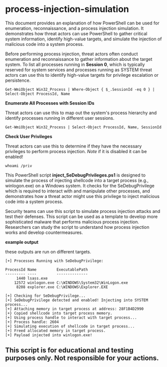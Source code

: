 # process-injection-simulation
This document provides an explanation of how PowerShell can be used for enumeration, reconnaissance, and a process injection simulation. It demonstrates how threat actors can use PowerShell to gather critical system information, identify high-value targets, and simulate the injection of malicious code into a system process.

Before performing process injection, threat actors often conduct enumeration and reconnaissance to gather information about the target system.
To list all processes running in **Session 0**, which is typically reserved for system services and processes running as SYSTEM threat actors can use this to identify high-value targets for privilege escalation or persistence.
```
Get-WmiObject Win32_Process | Where-Object { $_.SessionId -eq 0 } | Select-Object ProcessId, Name
```
**Enumerate All Processes with Session IDs**

Threat actors can use this to map out the system's process hierarchy and identify processes running in different user sessions.
```
Get-WmiObject Win32_Process | Select-Object ProcessId, Name, SessionId
```

**Check User Privileges**

Threat actors can use this to determine if they have the necessary privileges to perform process injection. *Note* if it is disabled it can be enabled!
```
whoami /priv
```
This PowerShell script **inject_SeDebugPrivileges.ps1** is designed to simulate the process of injecting shellcode into a target process (e.g., winlogon.exe) on a Windows system. It checks for the SeDebugPrivilege which is required to interact with and manipulate other processes, and demonstrates how a threat actor might use this privilege to inject malicious code into a system process.

Security teams can use this script to simulate process injection attacks and test their defenses. This script can be used as a template to develop more sophisticated malware that performs malicious process injection. Researchers can study the script to understand how process injection works and develop countermeasures.

**example output** 

these outputs are run on different targets.
```
[+] Processes Running with SeDebugPrivilege:

ProcessId Name         ExecutablePath
--------- ----         --------------
     1440 lsass.exe
    12572 winlogon.exe C:\WINDOWS\System32\WinLogon.exe
     8208 explorer.exe C:\WINDOWS\Explorer.EXE
```
```
[+] Checking for SeDebugPrivilege...
[+] SeDebugPrivilege detected and enabled! Injecting into SYSTEM process...
[+] Attaching memory in target process at address: 28F1B4D2990
[+} Copied shellcode into target process memory.
[+] Using process handle to interact with target process...
[+] Process handle: 2604
[+] Simulating execution of shellcode in target process...
[+] Freed allocated memory in target process.
[+] Payload injected into winlogon.exe!
```
## This script is for educational and testing purposes only.  Not responsible for your actions.
